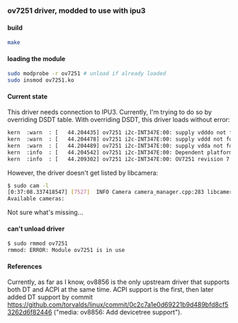 ### ov7251 driver, modded to use with ipu3

#### build

```bash
make
```

#### loading the module

```bash
sudo modprobe -r ov7251 # unload if already loaded
sudo insmod ov7251.ko
```

#### Current state

This driver needs connection to IPU3. Currently, I'm trying to do so by overriding DSDT table.
With overriding DSDT, this driver loads without error:
```bash
kern  :warn  : [   44.204435] ov7251 i2c-INT347E:00: supply vdddo not found, using dummy regulator
kern  :warn  : [   44.204478] ov7251 i2c-INT347E:00: supply vddd not found, using dummy regulator
kern  :warn  : [   44.204489] ov7251 i2c-INT347E:00: supply vdda not found, using dummy regulator
kern  :info  : [   44.204542] ov7251 i2c-INT347E:00: Dependent platform device found: INT3472:02
kern  :info  : [   44.209302] ov7251 i2c-INT347E:00: OV7251 revision 7 (1F) detected at address 0x60
```
However, the driver doesn't get listed by libcamera:
```bash
$ sudo cam -l
[0:37:08.337418547] [7527]  INFO Camera camera_manager.cpp:283 libcamera v0.0.0+1478-1023107b
Available cameras:
```
Not sure what's missing...

#### can't unload driver

```bash
$ sudo rmmod ov7251
rmmod: ERROR: Module ov7251 is in use
```

#### References

Currently, as far as I know, ov8856 is the only upstream driver that supports both DT and ACPI at the same time.
ACPI support is the first, then later added DT support by commit https://github.com/torvalds/linux/commit/0c2c7a1e0d69221b9d489bfd8cf53262d6f82446 ("media: ov8856: Add devicetree support").
